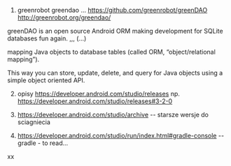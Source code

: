 

1. greenrobot greendao ...
https://github.com/greenrobot/greenDAO
http://greenrobot.org/greendao/

greenDAO is an open source Android ORM making development for SQLite databases fun again. ,,, (...)

mapping Java objects to database tables (called ORM, “object/relational mapping”). 

This way you can store, update, delete, and query for Java objects using a simple object oriented API.

2. opisy
https://developer.android.com/studio/releases
np.
https://developer.android.com/studio/releases#3-2-0

3. https://developer.android.com/studio/archive -- starsze wersje do sciagniecia

4. https://developer.android.com/studio/run/index.html#gradle-console -- gradle - to read...


xx

